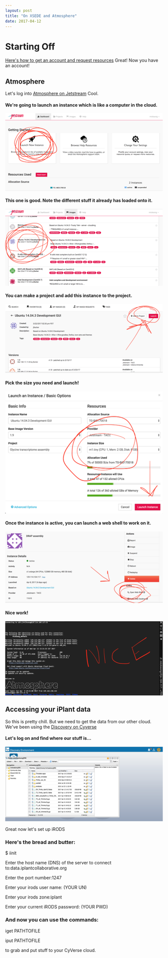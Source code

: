 ```yaml
---
layout: post
title: "On XSEDE and Atmosphere"
date: 2017-04-12
---
```

# Starting Off

[Here's how to get an account and request resources](https://iujetstream.atlassian.net/wiki/display/JWT/Jetstream+Allocations)
Great! Now you have an account!

## Atmosphere
Let's log into [Atmosphere on Jetstream](https://auth.globus.org/p/login?redirect_uri=%2Fv2%2Foauth2%2Fauthorize%3Fscope%3Dopenid%2Bemail%2Bprofile%2Burn%253Aglobus%253Aauth%253Ascope%253Ause.jetstream-cloud.org%253Aall%26redirect_uri%3Dhttps%253A%252F%252Fuse.jetstream-cloud.org%252Foauth2.0%252FcallbackAuthorize%26response_type%3Dcode%26client_id%3D0bf57b67-5f5c-4b45-be39-6dbf136dcca8%26access_type%3Donline%26authentication_hint%3D36007761-2cf2-4e74-a068-7473afc1d054&client_id=0bf57b67-5f5c-4b45-be39-6dbf136dcca8)
Cool.

#### We're going to launch an instance which is like a computer in the cloud.
![](https://github.com/MichaelSongAGradStudent/MichaelSongAGradStudent.github.io/blob/master/AT1.png)

#### This one is good. Note the different stuff it already has loaded onto it.
![](https://github.com/MichaelSongAGradStudent/MichaelSongAGradStudent.github.io/blob/master/AT2.png)

#### You can make a project and add this instance to the project.
![](https://github.com/MichaelSongAGradStudent/MichaelSongAGradStudent.github.io/blob/master/AT3.png)

#### Pick the size you need and launch!
![](https://github.com/MichaelSongAGradStudent/MichaelSongAGradStudent.github.io/blob/master/AT4.png)

#### Once the instance is active, you can launch a web shell to work on it.
![](https://github.com/MichaelSongAGradStudent/MichaelSongAGradStudent.github.io/blob/master/AT5.png)

#### Nice work!
![](https://github.com/MichaelSongAGradStudent/MichaelSongAGradStudent.github.io/blob/master/AT6.png)

## Accessing your iPlant data
So this is pretty chill. But we need to get the data from our other cloud. We've been using the [Discovery on Cyverse](https://de.cyverse.org/de/)

#### Let's log on and find where our stuff is...
![](https://github.com/MichaelSongAGradStudent/MichaelSongAGradStudent.github.io/blob/master/AT7.png)

Great now let's set up iRODS

### Here's the bread and butter:
$ iinit

Enter the host name (DNS) of the server to connect to:data.iplantcollaborative.org

Enter the port number:1247

Enter your irods user name: (YOUR UN)

Enter your irods zone:iplant

Enter your current iRODS password: (YOUR PWD)


### And now you can use the commands:

iget PATHTOFILE

iput PATHTOFILE

to grab and put stuff to your CyVerse cloud.

